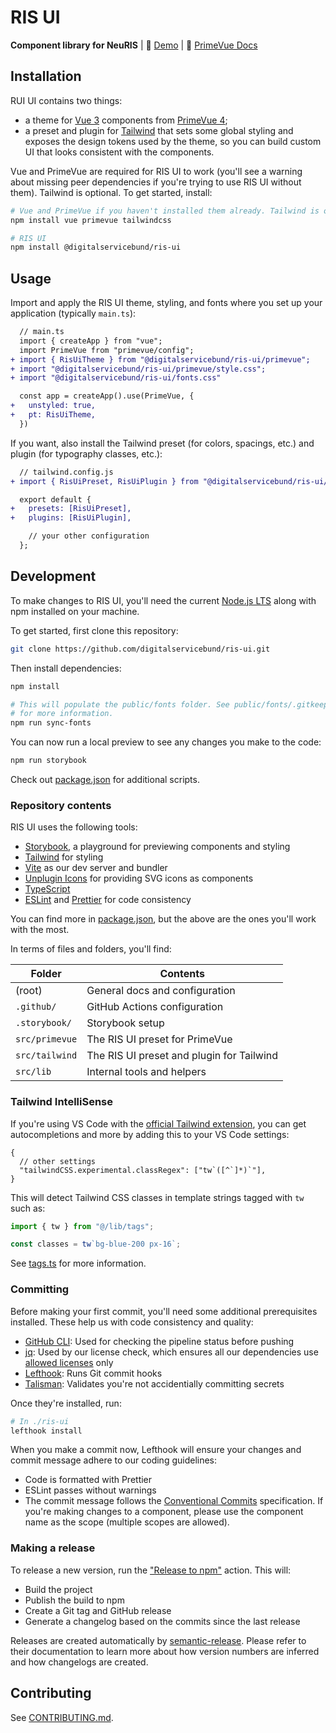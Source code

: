 # RIS UI

**Component library for NeuRIS** | 👀 [Demo](https://digitalservicebund.github.io/ris-ui) | 🤖 [PrimeVue Docs](https://primevue.org)

## Installation

RUI UI contains two things:

- a theme for [Vue 3](https://vuejs.org) components from [PrimeVue 4](https://primevue.org);
- a preset and plugin for [Tailwind](https://tailwindcss.com) that sets some global styling and exposes the design tokens used by the theme, so you can build custom UI that looks consistent with the components.

Vue and PrimeVue are required for RIS UI to work (you'll see a warning about missing peer dependencies if you're trying to use RIS UI without them). Tailwind is optional. To get started, install:

```sh
# Vue and PrimeVue if you haven't installed them already. Tailwind is optional.
npm install vue primevue tailwindcss

# RIS UI
npm install @digitalservicebund/ris-ui
```

## Usage

Import and apply the RIS UI theme, styling, and fonts where you set up your application (typically `main.ts`):

```diff
  // main.ts
  import { createApp } from "vue";
  import PrimeVue from "primevue/config";
+ import { RisUiTheme } from "@digitalservicebund/ris-ui/primevue";
+ import "@digitalservicebund/ris-ui/primevue/style.css";
+ import "@digitalservicebund/ris-ui/fonts.css"

  const app = createApp().use(PrimeVue, {
+   unstyled: true,
+   pt: RisUiTheme,
  })
```

If you want, also install the Tailwind preset (for colors, spacings, etc.) and plugin (for typography classes, etc.):

```diff
  // tailwind.config.js
+ import { RisUiPreset, RisUiPlugin } from "@digitalservicebund/ris-ui/tailwind";

  export default {
+   presets: [RisUiPreset],
+   plugins: [RisUiPlugin],

    // your other configuration
  };
```

## Development

To make changes to RIS UI, you'll need the current [Node.js LTS](https://nodejs.org/en/download/package-manager) along with npm installed on your machine.

To get started, first clone this repository:

```sh
git clone https://github.com/digitalservicebund/ris-ui.git
```

Then install dependencies:

```sh
npm install

# This will populate the public/fonts folder. See public/fonts/.gitkeep
# for more information.
npm run sync-fonts
```

You can now run a local preview to see any changes you make to the code:

```sh
npm run storybook
```

Check out [package.json](./package.json) for additional scripts.

### Repository contents

RIS UI uses the following tools:

- [Storybook](https://storybook.js.org/), a playground for previewing components and styling
- [Tailwind](https://tailwindcss.com/) for styling
- [Vite](https://vitejs.dev/) as our dev server and bundler
- [Unplugin Icons](https://github.com/unplugin/unplugin-icons) for providing SVG icons as components
- [TypeScript](https://www.typescriptlang.org/)
- [ESLint](https://eslint.org/) and [Prettier](https://prettier.io/) for code consistency

You can find more in [package.json](./package.json), but the above are the ones you'll work with the most.

In terms of files and folders, you'll find:

| Folder         | Contents                                  |
| -------------- | ----------------------------------------- |
| (root)         | General docs and configuration            |
| `.github/`     | GitHub Actions configuration              |
| `.storybook/`  | Storybook setup                           |
| `src/primevue` | The RIS UI preset for PrimeVue            |
| `src/tailwind` | The RIS UI preset and plugin for Tailwind |
| `src/lib`      | Internal tools and helpers                |

### Tailwind IntelliSense

If you're using VS Code with the [official Tailwind extension](https://tailwindcss.com/docs/editor-setup), you can get autocompletions and more by adding this to your VS Code settings:

```jsonc
{
  // other settings
  "tailwindCSS.experimental.classRegex": ["tw`([^`]*)`"],
}
```

This will detect Tailwind CSS classes in template strings tagged with `tw` such as:

```ts
import { tw } from "@/lib/tags";

const classes = tw`bg-blue-200 px-16`;
```

See [tags.ts](./src/lib/tags.ts) for more information.

### Committing

Before making your first commit, you'll need some additional prerequisites installed. These help us with code consistency and quality:

- [GitHub CLI](https://cli.github.com/): Used for checking the pipeline status before pushing
- [jq](https://jqlang.github.io/jq/): Used by our license check, which ensures all our dependencies use [allowed licenses](./allowed-licenses.json) only
- [Lefthook](https://github.com/evilmartians/lefthook): Runs Git commit hooks
- [Talisman](https://github.com/thoughtworks/talisman): Validates you're not accidentially committing secrets

Once they're installed, run:

```sh
# In ./ris-ui
lefthook install
```

When you make a commit now, Lefthook will ensure your changes and commit message adhere to our coding guidelines:

- Code is formatted with Prettier
- ESLint passes without warnings
- The commit message follows the [Conventional Commits](https://www.conventionalcommits.org/en/v1.0.0/) specification. If you're making changes to a component, please use the component name as the scope (multiple scopes are allowed).

### Making a release

To release a new version, run the ["Release to npm"](https://github.com/digitalservicebund/ris-ui/actions/workflows/release.yml) action. This will:

- Build the project
- Publish the build to npm
- Create a Git tag and GitHub release
- Generate a changelog based on the commits since the last release

Releases are created automatically by [semantic-release](https://github.com/semantic-release/semantic-release?tab=readme-ov-file). Please refer to their documentation to learn more about how version numbers are inferred and how changelogs are created. 

## Contributing

See [CONTRIBUTING.md](./CONTRIBUTING.md).